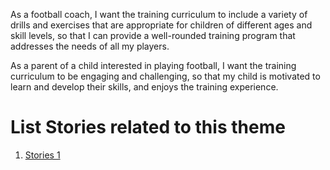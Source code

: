 As a football coach, I want the training curriculum to include a variety of drills and exercises that are appropriate for children of different ages and skill levels, so that I can provide a well-rounded training program that addresses the needs of all my players.

As a parent of a child interested in playing football, I want the training curriculum to be engaging and challenging, so that my child is motivated to learn and develop their skills, and enjoys the training experience.


# List Stories related to this theme
1. [Stories 1](documentation/templates/theme/initiatives/epics/stories/tasks/task_template.md)
